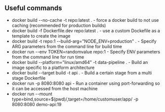 ## Useful commands 

<ul>
    <li>docker build --no-cache -t repo:latest . - force a docker build to not use caching (recommended for production builds)</li>
    <li>docker build -f Dockerfile.dev repo:latest . - use a custom Dockefile as a template to create the image</li>
    <li>docker build -t repo:1 --build-arg="NODE_ENV=production" . - Specify ARG parameters from the command line for build time</li>
    <li>docker run --env TOKEN=randomvalue repo:1 - Specify ENV parameters from the command line for run time</li>
    <li>docker build --platform="linux/amd64" -t data-pipeline . - Build an image specific to a platform architecture</li>
    <li>docker build --target build -t api . - Build a certain stage from a multi stage Dockerfile</li>
    <li>docker run -p 8080:8080 api - Run a container using port-forwarding so it can be accessed from the host machine</li>
    <li>docker run --mount type=bind,source=$(pwd)/,target=/home/customuser/app/ -p 8080:8080 demo-api:19</li>
</ul>